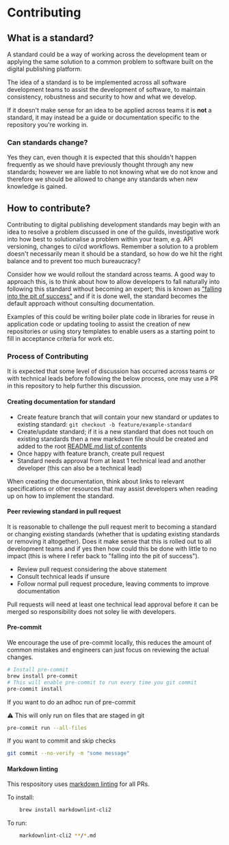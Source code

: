 # Contributing

## What is a standard?

A standard could be a way of working across the development team or applying the same solution to a common problem to software built on the digital publishing platform.

The idea of a standard is to be implemented across all software development teams to assist the development of software, to maintain consistency, robustness and security to how and what we develop.

If it doesn't make sense for an idea to be applied across teams it is **not** a standard, it may instead be a guide or documentation specific to the repository you're working in.

### Can standards change?

Yes they can, even though it is expected that this shouldn't happen frequently as we should have previously thought through any new standards; however we are liable to not knowing what we do not know and therefore we should be allowed to change any standards when new knowledge is gained.

## How to contribute?

Contributing to digital publishing development standards may begin with an idea to resolve a problem discussed in one of the guilds, investigative work into how best to solutionalise a problem within your team, e.g. API versioning, changes to ci/cd workflows. Remember a solution to a problem doesn't necessarily mean it should be a standard, so how do we hit the right balance and to prevent too much bureaucracy?

Consider how we would rollout the standard across teams. A good way to approach this, is to think about how to allow developers to fall naturally into following this standard without becoming an expert; this is known as ["falling into the pit of success"](https://blog.codinghorror.com/falling-into-the-pit-of-success/) and if it is done well, the standard becomes the default approach without consulting documentation.

Examples of this could be writing boiler plate code in libraries for reuse in application code or updating tooling to assist the creation of new repositories or using story templates to enable users as a starting point to fill in acceptance criteria for work etc.

### Process of Contributing

It is expected that some level of discussion has occurred across teams or with technical leads before following the below process, one may use a PR in this repository to help further this discussion.

#### Creating documentation for standard

- Create feature branch that will contain your new standard or updates to existing standard: `git checkout -b feature/example-standard`
- Create/update standard; if it is a new standard that does not touch on existing standards then a new markdown file should be created and added to the root [README.md list of contents](./README.md#contents)
- Once happy with feature branch, create pull request
- Standard needs approval from at least 1 technical lead and another developer (this can also be a technical lead)

When creating the documentation, think about links to relevant specifications or other resources that may assist developers when reading up on how to implement the standard.

#### Peer reviewing standard in pull request

It is reasonable to challenge the pull request merit to becoming a standard or changing existing standards (whether that is updating existing standards or removing it altogether). Does it make sense that this is rolled out to all development teams and if yes then how could this be done with little to no impact (this is where I refer back to "falling into the pit of success").

- Review pull request considering the above statement
- Consult technical leads if unsure
- Follow normal pull request procedure, leaving comments to improve documentation

Pull requests will need at least one technical lead approval before it can be merged so responsibility does not soley lie with developers.

#### Pre-commit

We encourage the use of pre-commit locally, this reduces the amount of common mistakes and engineers can just focus on reviewing the actual changes.

```sh
# Install pre-commit
brew install pre-commit
# This will enable pre-commit to run every time you git commit
pre-commit install
```

If you want to do an adhoc run of pre-commit

⚠️ This will only run on files that are staged in git

```sh
pre-commit run --all-files
```

If you want to commit and skip checks

```sh
git commit --no-verify -m "some message"
```

#### Markdown linting

This respository uses [markdown linting](https://github.com/DavidAnson/markdownlint-cli2) for all PRs.

To install:

```sh
    brew install markdownlint-cli2
```

To run:

```sh
    markdownlint-cli2 **/*.md
```
